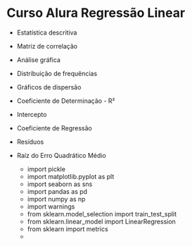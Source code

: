 # Curso Alura Regressão Linear

- Estatística descritiva
- Matriz de correlação
- Análise gráfica
- Distribuição de frequências
- Gráficos de dispersão
- Coeficiente de Determinação - R²
- Intercepto
- Coeficiente de Regressão
- Resíduos
- Raíz do Erro Quadrático Médio

    - import pickle
    - import matplotlib.pyplot as plt
    - import seaborn as sns
    - import pandas as pd
    - import numpy as np
    - import warnings
    - from sklearn.model_selection import train_test_split
    - from sklearn.linear_model import LinearRegression
    - from sklearn import metrics
    - 
